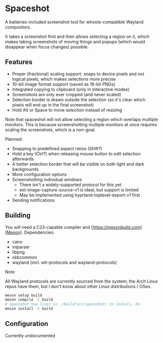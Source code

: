 # Spaceshot
A batteries-included screenshot tool for wlroots-compatible Wayland compositors.

It takes a screenshot first and then allows selecting a region on it, which makes taking screenshots of moving things and popups (which would disappear when focus changes) possible.

## Features
- Proper (fractional) scaling support: snaps to device pixels and not logical pixels, which makes selections more precise
- 10-bit image format support (saved as 16-bit PNGs)
- Integrated copying to clipboard (only in interactive modes)
- Screenshots are only ever cropped (and never scaled)
- Selection border is drawn outside the selection (so it's clear which pixels will end up in the final screenshot)
- Hold Alt or Space to move selection instead of resizing

Note that spaceshot will not allow selecting a region which overlaps multiple monitors. This is because screenshotting multiple monitors at once requires scaling the screenshots, which is a non-goal.

Planned:
- Snapping to predefined aspect ratios (Shift?)
- Hold a key (Ctrl?) when releasing mouse button to edit selection afterwards
- A better selection border that will be visible on both light and dark backgrounds
- More configuration options
- Screenshotting individual windows
    - There isn't a widely-supported protocol for this yet
    - ext-image-capture-source-v1 is ideal, but support is limited
    - May be implemented using hyprland-toplevel-export-v1 first
- Sending notifications

## Building
You will need a C23-capable compiler and [https://mesonbuild.com](Meson).
Dependencies:
- cairo
- iniparser
- libpng
- xkbcommon
- wayland (incl. wlr-protocols and wayland-protocols)

> [!NOTE]
> All Wayland protocols are currently sourced from the system; the Arch Linux repos have them, but I don't know about other Linux distributions / OSes.

```sh
meson setup build
meson compile -C build
# spaceshot now lives in ./build/src/spaceshot; to install, do
meson install -C build
```

## Configuration
Currently undocumented
